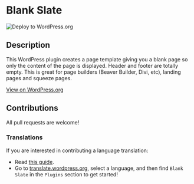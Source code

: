 # Blank Slate

![Deploy to WordPress.org](https://github.com/aaronreimann/blank-slate/workflows/Deploy%20to%20WordPress.org/badge.svg?branch=master&event=push)

## Description

This WordPress plugin creates a page template giving you a blank page so only the content of the page is displayed. Header and footer are totally empty. This is great for page builders (Beaver Builder, Divi, etc), landing pages and squeeze pages.

[View on WordPress.org](https://wordpress.org/plugins/blank-slate/)

## Contributions
All pull requests are welcome!

### Translations
If you are interested in contributing a language translation:

- Read [this guide](https://make.wordpress.org/polyglots/handbook/tools/glotpress-translate-wordpress-org/).
- Go to [translate.wordpress.org](https://translate.wordpress.org/), select a language, and then find `Blank Slate` in the `Plugins` section to get started!
